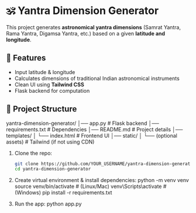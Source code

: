 # 🕉️ Yantra Dimension Generator

This project generates **astronomical yantra dimensions** (Samrat Yantra, Rama Yantra, Digamsa Yantra, etc.) based on a given **latitude and longitude**.

## 🚀 Features
- Input latitude & longitude
- Calculates dimensions of traditional Indian astronomical instruments
- Clean UI using **Tailwind CSS**
- Flask backend for computation

## 📂 Project Structure
yantra-dimension-generator/
│── app.py                 # Flask backend
│── requirements.txt       # Dependencies
│── README.md              # Project details
│── templates/
│   └── index.html         # Frontend UI
│── static/
│   └── (optional assets)  # Tailwind (if not using CDN)

1. Clone the repo:
   ```bash
   git clone https://github.com/YOUR_USERNAME/yantra-dimension-generator.git
   cd yantra-dimension-generator

2. Create virtual environment & install dependencies:
python -m venv venv
source venv/bin/activate   # (Linux/Mac)
venv\Scripts\activate      # (Windows)
pip install -r requirements.txt

3. Run the app:
python app.py

